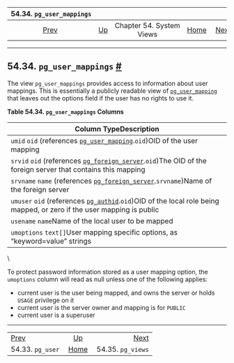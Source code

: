 <!--?xml version="1.0" encoding="UTF-8" standalone="no"?-->

|          54.34. `pg_user_mappings`          |                                             |                          |                                                       |                                               |
| :-----------------------------------------: | :------------------------------------------ | :----------------------: | ----------------------------------------------------: | --------------------------------------------: |
| [Prev](view-pg-user.html "54.33. pg_user")  | [Up](views.html "Chapter 54. System Views") | Chapter 54. System Views | [Home](index.html "PostgreSQL 17devel Documentation") |  [Next](view-pg-views.html "54.35. pg_views") |

***

## 54.34. `pg_user_mappings` [#](#VIEW-PG-USER-MAPPINGS)

[]()

The view `pg_user_mappings` provides access to information about user mappings. This is essentially a publicly readable view of [`pg_user_mapping`](catalog-pg-user-mapping.html "53.65. pg_user_mapping") that leaves out the options field if the user has no rights to use it.

**Table 54.34. `pg_user_mappings` Columns**

| Column TypeDescription                                                                                                                                                    |
| ------------------------------------------------------------------------------------------------------------------------------------------------------------------------- |
| `umid` `oid` (references [`pg_user_mapping`](catalog-pg-user-mapping.html "53.65. pg_user_mapping").`oid`)OID of the user mapping                                         |
| `srvid` `oid` (references [`pg_foreign_server`](catalog-pg-foreign-server.html "53.24. pg_foreign_server").`oid`)The OID of the foreign server that contains this mapping |
| `srvname` `name` (references [`pg_foreign_server`](catalog-pg-foreign-server.html "53.24. pg_foreign_server").`srvname`)Name of the foreign server                        |
| `umuser` `oid` (references [`pg_authid`](catalog-pg-authid.html "53.8. pg_authid").`oid`)OID of the local role being mapped, or zero if the user mapping is public        |
| `usename` `name`Name of the local user to be mapped                                                                                                                       |
| `umoptions` `text[]`User mapping specific options, as “keyword=value” strings                                                                                             |

\


To protect password information stored as a user mapping option, the `umoptions` column will read as null unless one of the following applies:

*   current user is the user being mapped, and owns the server or holds `USAGE` privilege on it
*   current user is the server owner and mapping is for `PUBLIC`
*   current user is a superuser

***

|                                             |                                                       |                                               |
| :------------------------------------------ | :---------------------------------------------------: | --------------------------------------------: |
| [Prev](view-pg-user.html "54.33. pg_user")  |      [Up](views.html "Chapter 54. System Views")      |  [Next](view-pg-views.html "54.35. pg_views") |
| 54.33. `pg_user`                            | [Home](index.html "PostgreSQL 17devel Documentation") |                             54.35. `pg_views` |
